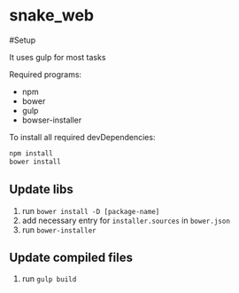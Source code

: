# snake_web


#Setup

It uses gulp for most tasks

Required programs:
* npm
* bower
* gulp
* bowser-installer

To install all required devDependencies:
```bash
npm install
bower install
```

## Update libs
1. run `bower install -D [package-name]`
1. add necessary entry for `installer.sources` in `bower.json`
1. run `bower-installer`

## Update compiled files
1. run `gulp build`
